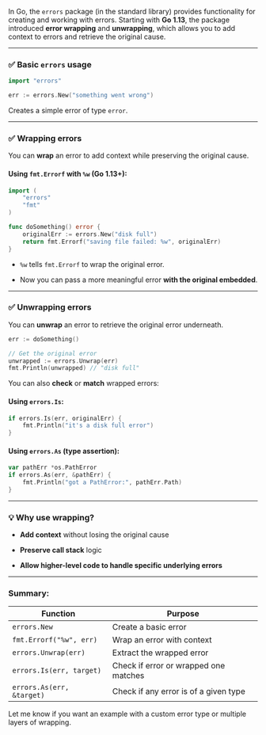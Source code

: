 In Go, the `errors` package (in the standard library) provides functionality for creating and working with errors. Starting with **Go 1.13**, the package introduced **error wrapping** and **unwrapping**, which allows you to add context to errors and retrieve the original cause.

---

### ✅ Basic `errors` usage

```go
import "errors"

err := errors.New("something went wrong")
```

Creates a simple error of type `error`.

---

### ✅ Wrapping errors

You can **wrap** an error to add context while preserving the original cause.

#### Using `fmt.Errorf` with `%w` (Go 1.13+):

```go
import (
	"errors"
	"fmt"
)

func doSomething() error {
	originalErr := errors.New("disk full")
	return fmt.Errorf("saving file failed: %w", originalErr)
}
```

- `%w` tells `fmt.Errorf` to wrap the original error.
    
- Now you can pass a more meaningful error **with the original embedded**.
    

---

### ✅ Unwrapping errors

You can **unwrap** an error to retrieve the original error underneath.

```go
err := doSomething()

// Get the original error
unwrapped := errors.Unwrap(err)
fmt.Println(unwrapped) // "disk full"
```

You can also **check** or **match** wrapped errors:

#### Using `errors.Is`:

```go
if errors.Is(err, originalErr) {
	fmt.Println("it's a disk full error")
}
```

#### Using `errors.As` (type assertion):

```go
var pathErr *os.PathError
if errors.As(err, &pathErr) {
	fmt.Println("got a PathError:", pathErr.Path)
}
```

---

### 💡 Why use wrapping?

- **Add context** without losing the original cause
    
- **Preserve call stack** logic
    
- **Allow higher-level code to handle specific underlying errors**
    

---

### Summary:

|Function|Purpose|
|---|---|
|`errors.New`|Create a basic error|
|`fmt.Errorf("%w", err)`|Wrap an error with context|
|`errors.Unwrap(err)`|Extract the wrapped error|
|`errors.Is(err, target)`|Check if error or wrapped one matches|
|`errors.As(err, &target)`|Check if any error is of a given type|

Let me know if you want an example with a custom error type or multiple layers of wrapping.